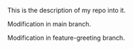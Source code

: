 This is the description of my repo into it.

 Modification in main branch.

 Modification in feature-greeting branch.